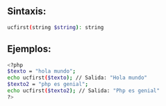 
## Sintaxis:
 ``` bash
ucfirst(string $string): string
 ```

## Ejemplos:

 ``` bash
<?php
$texto = "hola mundo";
echo ucfirst($texto); // Salida: "Hola mundo"
$texto2 = "php es genial";
echo ucfirst($texto2); // Salida: "Php es genial"
?>
 ```
